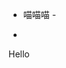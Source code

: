 -  喵喵喵 -




- 

<!---
Strawberry-Ichigo/Strawberry-Ichigo is a ✨ special ✨ repository because its `README.md` (this file) appears on your GitHub profile.
You can click the Preview link to take a look at your changes.
--->
Hello
